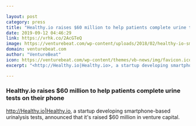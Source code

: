 ```yaml
---

layout: post
category: press
title: "Healthy.io raises $60 million to help patients complete urine tests on their phone"
date: 2019-09-12 04:46:29
link: https://vrhk.co/2AcGTeQ
image: https://venturebeat.com/wp-content/uploads/2018/02/healthy-io-smartphone-clinical-grade-medical-e1568049006173.jpg?w=1200&strip=all
domain: venturebeat.com
author: "VentureBeat"
icon: https://venturebeat.com/wp-content/themes/vb-news/img/favicon.ico
excerpt: "<http://Healthy.io|Healthy.io>, a startup developing smartphone-based urinalysis tests, announced that it's raised $60 million in venture capital."

---
```


### Healthy.io raises $60 million to help patients complete urine tests on their phone

<http://Healthy.io|Healthy.io>, a startup developing smartphone-based urinalysis tests, announced that it's raised $60 million in venture capital.